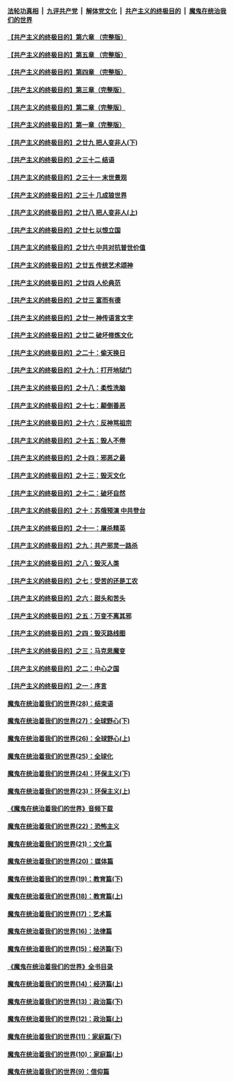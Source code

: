####  [法轮功真相](../../../../basic/blob/master/README.md?t=06180431) &nbsp;|&nbsp; [九评共产党](../../../../9ping.md/blob/master/README.md?t=06180431) &nbsp;|&nbsp; [解体党文化](../../../../jtdwh.md/blob/master/README.md?t=06180431)  &nbsp;|&nbsp; [共产主义的终极目的](../../../../gczydzjmd.md/blob/master/README.md?t=06180431) &nbsp;|&nbsp; [魔鬼在统治我们的世界](../../../../mgztzwmdsj.md/blob/master/README.md?t=06180431) 

#### [【共产主义的终极目的】第六章 （完整版）](../pages/nsc422/n11428913.md?t=06180431) 

#### [【共产主义的终极目的】第五章 （完整版）](../pages/nsc422/n11428912.md?t=06180431) 

#### [【共产主义的终极目的】第四章 （完整版）](../pages/nsc422/n11428907.md?t=06180431) 

#### [【共产主义的终极目的】第三章（完整版）](../pages/nsc422/n11428848.md?t=06180431) 

#### [【共产主义的终极目的】第二章（完整版）](../pages/nsc422/n11428831.md?t=06180431) 

#### [【共产主义的终极目的】第一章（完整版）](../pages/nsc422/n11417651.md?t=06180431) 

#### [【共产主义的终极目的】之廿九 把人变非人(下)](../pages/nsc422/n11344140.md?t=06180431) 

#### [【共产主义的终极目的】之三十二 结语](../pages/nsc422/n11360535.md?t=06180431) 

#### [【共产主义的终极目的】之三十一 末世景观](../pages/nsc422/n11351129.md?t=06180431) 

#### [【共产主义的终极目的】之三十 几成狼世界](../pages/nsc422/n11348280.md?t=06180431) 

#### [【共产主义的终极目的】之廿八 把人变非人(上)](../pages/nsc422/n11340492.md?t=06180431) 

#### [【共产主义的终极目的】之廿七 以恨立国](../pages/nsc422/n11336944.md?t=06180431) 

#### [【共产主义的终极目的】之廿六 中共对抗普世价值](../pages/nsc422/n11324785.md?t=06180431) 

#### [【共产主义的终极目的】之廿五 传统艺术颂神](../pages/nsc422/n11296396.md?t=06180431) 

#### [【共产主义的终极目的】之廿四 人伦典范](../pages/nsc422/n11296397.md?t=06180431) 

#### [【共产主义的终极目的】之廿三 富而有德](../pages/nsc422/n11283598.md?t=06180431) 

#### [【共产主义的终极目的】之廿一 神传语言文字](../pages/nsc422/n11263265.md?t=06180431) 

#### [【共产主义的终极目的】之廿二 破坏修炼文化](../pages/nsc422/n11245728.md?t=06180431) 

#### [【共产主义的终极目的】之二十：偷天换日](../pages/nsc422/n11238846.md?t=06180431) 

#### [【共产主义的终极目的】之十九：打开地狱门](../pages/nsc422/n11206376.md?t=06180431) 

#### [【共产主义的终极目的】之十八：柔性洗脑](../pages/nsc422/n11199994.md?t=06180431) 

#### [【共产主义的终极目的】之十七：颠倒善恶](../pages/nsc422/n11179782.md?t=06180431) 

#### [【共产主义的终极目的】之十六：反神骂祖宗](../pages/nsc422/n11166798.md?t=06180431) 

#### [【共产主义的终极目的】之十五：毁人不倦](../pages/nsc422/n11166792.md?t=06180431) 

#### [【共产主义的终极目的】之十四：邪恶之最](../pages/nsc422/n11150249.md?t=06180431) 

#### [【共产主义的终极目的】之十三：毁灭文化](../pages/nsc422/n11135227.md?t=06180431) 

#### [【共产主义的终极目的】之十二：破坏自然](../pages/nsc422/n11135214.md?t=06180431) 

#### [【共产主义的终极目的】之十：苏俄预演 中共登台](../pages/nsc422/n11118424.md?t=06180431) 

#### [【共产主义的终极目的】之十一：屠杀精英](../pages/nsc422/n11118442.md?t=06180431) 

#### [【共产主义的终极目的】之九：共产邪灵一路杀](../pages/nsc422/n11114139.md?t=06180431) 

#### [【共产主义的终极目的】之八：毁灭人类](../pages/nsc422/n11108503.md?t=06180431) 

#### [【共产主义的终极目的】之七：受苦的还是工农](../pages/nsc422/n11101809.md?t=06180431) 

#### [【共产主义的终极目的】之六：甜头和苦头](../pages/nsc422/n11096971.md?t=06180431) 

#### [【共产主义的终极目的】之五：万变不离其邪](../pages/nsc422/n11091285.md?t=06180431) 

#### [【共产主义的终极目的】之四：毁灭路线图](../pages/nsc422/n11086284.md?t=06180431) 

#### [【共产主义的终极目的】之三：马克思魔变](../pages/nsc422/n11061941.md?t=06180431) 

#### [【共产主义的终极目的】之二：中心之国](../pages/nsc422/n11047728.md?t=06180431) 

#### [【共产主义的终极目的】之一：序言](../pages/nsc422/n11086077.md?t=06180431) 

#### [魔鬼在统治着我们的世界(28)：结束语](../pages/nsc422/n10936246.md?t=06180431) 

#### [魔鬼在统治着我们的世界(27)：全球野心(下)](../pages/nsc422/n10928319.md?t=06180431) 

#### [魔鬼在统治着我们的世界(26)：全球野心(上)](../pages/nsc422/n10900318.md?t=06180431) 

#### [魔鬼在统治着我们的世界(25)：全球化](../pages/nsc422/n10788205.md?t=06180431) 

#### [魔鬼在统治着我们的世界(24)：环保主义(下)](../pages/nsc422/n10695307.md?t=06180431) 

#### [魔鬼在统治着我们的世界(23)：环保主义(上)](../pages/nsc422/n10688613.md?t=06180431) 

#### [《魔鬼在统治着我们的世界》音频下载](../pages/nsc422/n10635553.md?t=06180431) 

#### [魔鬼在统治着我们的世界(22)：恐怖主义](../pages/nsc422/n10614727.md?t=06180431) 

#### [魔鬼在统治着我们的世界(21)：文化篇](../pages/nsc422/n10597706.md?t=06180431) 

#### [魔鬼在统治着我们的世界(20)：媒体篇](../pages/nsc422/n10586579.md?t=06180431) 

#### [魔鬼在统治着我们的世界(19)：教育篇(下)](../pages/nsc422/n10564808.md?t=06180431) 

#### [魔鬼在统治着我们的世界(18)：教育篇(上)](../pages/nsc422/n10526970.md?t=06180431) 

#### [魔鬼在统治着我们的世界(17)：艺术篇](../pages/nsc422/n10499093.md?t=06180431) 

#### [魔鬼在统治着我们的世界(16)：法律篇](../pages/nsc422/n10485969.md?t=06180431) 

#### [魔鬼在统治着我们的世界(15)：经济篇(下)](../pages/nsc422/n10469975.md?t=06180431) 

#### [《魔鬼在统治着我们的世界》全书目录](../pages/nsc422/n10464261.md?t=06180431) 

#### [魔鬼在统治着我们的世界(14)：经济篇(上)](../pages/nsc422/n10457370.md?t=06180431) 

#### [魔鬼在统治着我们的世界(13)：政治篇(下)](../pages/nsc422/n10448270.md?t=06180431) 

#### [魔鬼在统治着我们的世界(12)：政治篇(上)](../pages/nsc422/n10444576.md?t=06180431) 

#### [魔鬼在统治着我们的世界(11)：家庭篇(下)](../pages/nsc422/n10440961.md?t=06180431) 

#### [魔鬼在统治着我们的世界(10)：家庭篇(上)](../pages/nsc422/n10435448.md?t=06180431) 

#### [魔鬼在统治着我们的世界(9)：信仰篇](../pages/nsc422/n10432159.md?t=06180431) 

